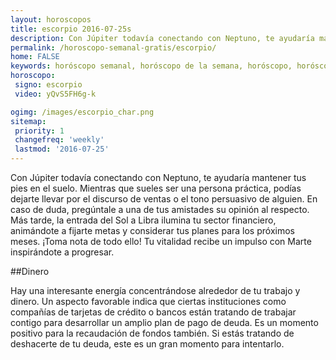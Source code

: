 ```yaml
---
layout: horoscopos
title: escorpio 2016-07-25s 
description: Con Júpiter todavía conectando con Neptuno, te ayudaría mantener tus pies en el suelo. Mientras que sueles ser una persona práctica, podías dejarte llevar por el discurso de ventas o el tono persuasivo de alguien. En caso de duda, pregúntale a una de tus amistades su opinión al respecto. Más tarde, la entrada del Sol a Libra ilumina tu sector financiero, animándote a fijarte metas y considerar tus planes para los próximos meses. ¡Toma nota de todo ello! Tu vitalidad recibe un impulso con Marte inspirándote a progresar.
permalink: /horoscopo-semanal-gratis/escorpio/
home: FALSE
keywords: horóscopo semanal, horóscopo de la semana, horóscopo, horóscopo gratis,horóscopos, horóscopo esperanza gracia, horoscopos escorpio la semana, horóscopos gratis, Tarot, Astrologia, Zodíaco, escorpio, horoscopo gratis
horoscopo:
 signo: escorpio
 video: yQvS5FH6g-k

ogimg: /images/escorpio_char.png
sitemap:
 priority: 1
 changefreq: 'weekly'
 lastmod: '2016-07-25'
---
```



Con Júpiter todavía conectando con Neptuno, te ayudaría mantener tus pies en el suelo. Mientras que sueles ser una persona práctica, podías dejarte llevar por el discurso de ventas o el tono persuasivo de alguien. En caso de duda, pregúntale a una de tus amistades su opinión al respecto. Más tarde, la entrada del Sol a Libra ilumina tu sector financiero, animándote a fijarte metas y considerar tus planes para los próximos meses. ¡Toma nota de todo ello! Tu vitalidad recibe un impulso con Marte inspirándote a progresar.

##Dinero

Hay una interesante energía concentrándose alrededor de tu trabajo y dinero. Un aspecto favorable indica que ciertas instituciones como compañías de tarjetas de crédito o bancos están tratando de trabajar contigo para desarrollar un amplio plan de pago de deuda. Es un momento positivo para la recaudación de fondos también. Si estás tratando de deshacerte de tu deuda, este es un gran momento para intentarlo.